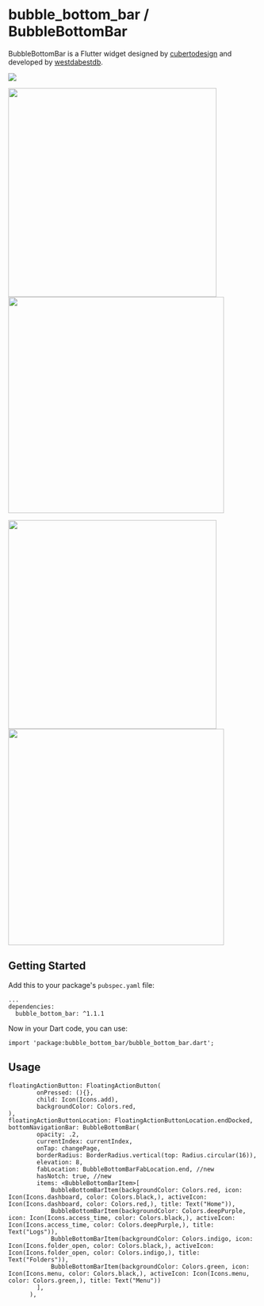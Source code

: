# bubble_bottom_bar / BubbleBottomBar

BubbleBottomBar is a Flutter widget designed by [cubertodesign](https://www.instagram.com/cubertodesign/) and developed by [westdabestdb](https://www.instagram.com/westdabestdb/).

![](https://media.giphy.com/media/tK9LhfHJ5qT71d7lYa/giphy.gif)
<p float="left">
<img src="https://imgur.com/jRAX03A.jpg" width="420px"/>
<img src="https://imgur.com/o8YNzu9.jpg" width="435px"/>

<p float="left">
<img src="https://imgur.com/bD0UEfK.jpg" width="420px"/>
<img src="https://imgur.com/zuPH2rJ.jpg" width="435px"/>
</p>

## Getting Started
Add this to your package's `pubspec.yaml` file:
```
...
dependencies:
  bubble_bottom_bar: ^1.1.1
```

Now in your Dart code, you can use:
```
import 'package:bubble_bottom_bar/bubble_bottom_bar.dart';
```

## Usage
```
floatingActionButton: FloatingActionButton(
        onPressed: (){},
        child: Icon(Icons.add),
        backgroundColor: Colors.red,
),
floatingActionButtonLocation: FloatingActionButtonLocation.endDocked,
bottomNavigationBar: BubbleBottomBar(
        opacity: .2,
        currentIndex: currentIndex,
        onTap: changePage,
        borderRadius: BorderRadius.vertical(top: Radius.circular(16)),
        elevation: 8,
        fabLocation: BubbleBottomBarFabLocation.end, //new
        hasNotch: true, //new
        items: <BubbleBottomBarItem>[
            BubbleBottomBarItem(backgroundColor: Colors.red, icon: Icon(Icons.dashboard, color: Colors.black,), activeIcon: Icon(Icons.dashboard, color: Colors.red,), title: Text("Home")),
            BubbleBottomBarItem(backgroundColor: Colors.deepPurple, icon: Icon(Icons.access_time, color: Colors.black,), activeIcon: Icon(Icons.access_time, color: Colors.deepPurple,), title: Text("Logs")),
            BubbleBottomBarItem(backgroundColor: Colors.indigo, icon: Icon(Icons.folder_open, color: Colors.black,), activeIcon: Icon(Icons.folder_open, color: Colors.indigo,), title: Text("Folders")),
            BubbleBottomBarItem(backgroundColor: Colors.green, icon: Icon(Icons.menu, color: Colors.black,), activeIcon: Icon(Icons.menu, color: Colors.green,), title: Text("Menu"))
        ],
      ),
```
